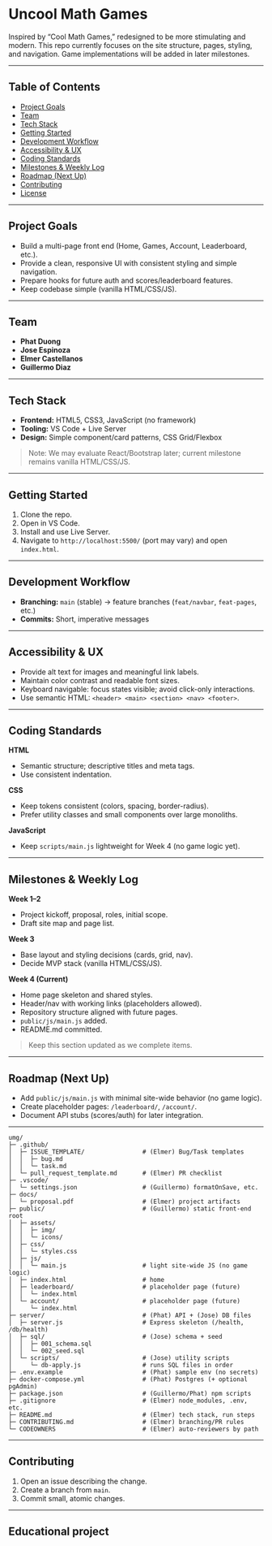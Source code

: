 # Uncool Math Games

Inspired by “Cool Math Games,” redesigned to be more stimulating and modern. This repo currently focuses on the site structure, pages, styling, and navigation. Game implementations will be added in later milestones.

---

## Table of Contents
- [Project Goals](#project-goals)
- [Team](#team)
- [Tech Stack](#tech-stack)
- [Getting Started](#getting-started)
- [Development Workflow](#development-workflow)
- [Accessibility & UX](#accessibility--ux)
- [Coding Standards](#coding-standards)
- [Milestones & Weekly Log](#milestones--weekly-log)
- [Roadmap (Next Up)](#roadmap-next-up)
- [Contributing](#contributing)
- [License](#license)

---

## Project Goals
- Build a multi-page front end (Home, Games, Account, Leaderboard, etc.).
- Provide a clean, responsive UI with consistent styling and simple navigation.
- Prepare hooks for future auth and scores/leaderboard features.
- Keep codebase simple (vanilla HTML/CSS/JS).

---

## Team
- **Phat Duong**
- **Jose Espinoza**
- **Elmer Castellanos**
- **Guillermo Diaz**

---

## Tech Stack
- **Frontend:** HTML5, CSS3, JavaScript (no framework)
- **Tooling:** VS Code + Live Server
- **Design:** Simple component/card patterns, CSS Grid/Flexbox

> Note: We may evaluate React/Bootstrap later; current milestone remains vanilla HTML/CSS/JS.

---

## Getting Started
1. Clone the repo.
2. Open in VS Code.
3. Install and use Live Server.
4. Navigate to `http://localhost:5500/` (port may vary) and open `index.html`.

---

## Development Workflow
- **Branching:** `main` (stable) → feature branches (`feat/navbar`, `feat-pages`, etc.)
- **Commits:** Short, imperative messages

---

## Accessibility & UX
- Provide alt text for images and meaningful link labels.
- Maintain color contrast and readable font sizes.
- Keyboard navigable: focus states visible; avoid click-only interactions.
- Use semantic HTML: `<header> <main> <section> <nav> <footer>`.

---

## Coding Standards
**HTML**
- Semantic structure; descriptive titles and meta tags.
- Use consistent indentation.

**CSS**
- Keep tokens consistent (colors, spacing, border-radius).
- Prefer utility classes and small components over large monoliths.

**JavaScript**
- Keep `scripts/main.js` lightweight for Week 4 (no game logic yet).

---

## Milestones & Weekly Log
**Week 1–2**
- Project kickoff, proposal, roles, initial scope.
- Draft site map and page list.

**Week 3**
- Base layout and styling decisions (cards, grid, nav).
- Decide MVP stack (vanilla HTML/CSS/JS).

**Week 4 (Current)**
-  Home page skeleton and shared styles.
-  Header/nav with working links (placeholders allowed).
-  Repository structure aligned with future pages.
-  `public/js/main.js` added.
-  README.md committed.

> Keep this section updated as we complete items.

---

## Roadmap (Next Up)
- Add `public/js/main.js` with minimal site-wide behavior (no game logic).
- Create placeholder pages: `/leaderboard/`, `/account/`.
- Document API stubs (scores/auth) for later integration.

---
```
umg/
├─ .github/
│  ├─ ISSUE_TEMPLATE/                # (Elmer) Bug/Task templates
│  │  ├─ bug.md
│  │  └─ task.md
│  └─ pull_request_template.md       # (Elmer) PR checklist
├─ .vscode/
│  └─ settings.json                  # (Guillermo) formatOnSave, etc.
├─ docs/
│  └─ proposal.pdf                   # (Elmer) project artifacts
├─ public/                           # (Guillermo) static front-end root
│  ├─ assets/
│  │  ├─ img/
│  │  └─ icons/
│  ├─ css/
│  │  └─ styles.css
│  ├─ js/
│  │  └─ main.js                     # light site-wide JS (no game logic)
│  ├─ index.html                     # home
│  ├─ leaderboard/                   # placeholder page (future)
│  │  └─ index.html
│  └─ account/                       # placeholder page (future)
│     └─ index.html
├─ server/                           # (Phat) API + (Jose) DB files
│  ├─ server.js                      # Express skeleton (/health, /db/health)
│  ├─ sql/                           # (Jose) schema + seed
│  │  ├─ 001_schema.sql
│  │  └─ 002_seed.sql
│  └─ scripts/                       # (Jose) utility scripts
│     └─ db-apply.js                 # runs SQL files in order
├─ .env.example                      # (Phat) sample env (no secrets)
├─ docker-compose.yml                # (Phat) Postgres (+ optional pgAdmin)
├─ package.json                      # (Guillermo/Phat) npm scripts
├─ .gitignore                        # (Elmer) node_modules, .env, etc.
├─ README.md                         # (Elmer) tech stack, run steps
├─ CONTRIBUTING.md                   # (Elmer) branching/PR rules
└─ CODEOWNERS                        # (Elmer) auto-reviewers by path

```
---

## Contributing
1. Open an issue describing the change.
2. Create a branch from `main`.
3. Commit small, atomic changes.

---

## Educational project

